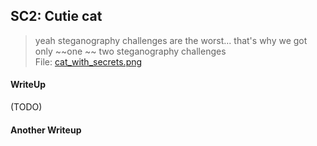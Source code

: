 ## SC2: Cutie cat

> yeah steganography challenges are the worst... that's why we got only ~~one ~~ two steganography challenges <br>
> File: [cat_with_secrets.png](./lib/cat_with_secrets.png)

#### WriteUp

(TODO)

#### Another Writeup
